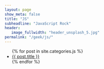 ```yaml
---
layout: page
show_meta: false
title: "JS"
subheadline: "JavaScript Rock"
header:
   image_fullwidth: "header_unsplash_5.jpg"
permalink: "/geek/js/"
---
```

<ul>
    {% for post in site.categories.js %}
    <li><a href="{{ site.url }}{{ post.url }}">{{ post.title }}</a></li>
    {% endfor %}
</ul>
